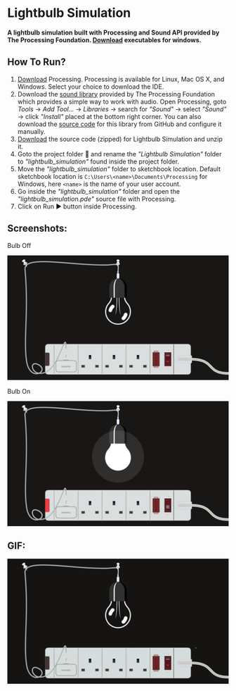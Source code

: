 # Lightbulb Simulation
**A lightbulb simulation built with Processing and Sound API provided by The Processing Foundation. [Download](https://drive.google.com/file/d/1pSJU89lt8c7MC4VSGPu1VsPwVTacmU8z/view?usp=sharing)  executables for windows.**

## How To Run?

 1. [Download](https://processing.org/download/) Processing.  Processing is available for Linux, Mac OS X, and Windows. Select your choice to download the IDE.
 2. Download  the [sound library](https://processing.org/reference/libraries/sound/index.html) provided by The Processing Foundation which provides a simple way to work with audio. Open Processing, goto *Tools* → *Add Tool...* → *Libraries* → search for *"Sound"* → select *"Sound"* → click *"Install"* placed at the bottom right corner. You can also download the [source code](https://github.com/processing/processing-sound) for this library from GitHub and configure it manually.
 3. [Download](https://github.com/theanasuddin/Programming-In-Processing/archive/main.zip) the source code (zipped) for Lightbulb Simulation and unzip it.
 4. Goto the project folder 📁 and rename the *"Lightbulb Simulation"* folder to *"lightbulb_simulation"* found inside the project folder.
 5. Move the *"lightbulb_simulation"* folder to sketchbook location. Default sketchbook location is `C:\Users\<name>\Documents\Processing` for Windows, here `<name>` is the name of your user account.
 6. Go inside the *"lightbulb_simulation"* folder and open the *"lightbulb_simulation.pde"* source file with Processing.
 7. Click on Run ▶ button inside Processing.
 
## Screenshots:

Bulb Off

![💡 off](https://raw.githubusercontent.com/theanasuddin/Programming-In-Processing/main/Lightbulb%20Simulation/bulb_off.png)

Bulb On

![💡 on](https://raw.githubusercontent.com/theanasuddin/Programming-In-Processing/main/Lightbulb%20Simulation/bulb_on.png)

## GIF:
![demo gif](https://raw.githubusercontent.com/theanasuddin/Programming-In-Processing/main/Lightbulb%20Simulation/demo.gif)
